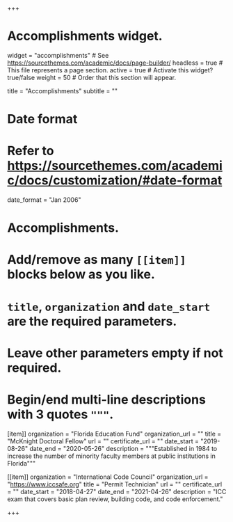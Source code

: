 +++
# Accomplishments widget.
widget = "accomplishments"  # See https://sourcethemes.com/academic/docs/page-builder/
headless = true  # This file represents a page section.
active = true  # Activate this widget? true/false
weight = 50  # Order that this section will appear.

title = "Accomplish&shy;ments"
subtitle = ""

# Date format
#   Refer to https://sourcethemes.com/academic/docs/customization/#date-format
date_format = "Jan 2006"

# Accomplishments.
#   Add/remove as many `[[item]]` blocks below as you like.
#   `title`, `organization` and `date_start` are the required parameters.
#   Leave other parameters empty if not required.
#   Begin/end multi-line descriptions with 3 quotes `"""`.

[item]]
  organization = "Florida Education Fund"
  organization_url = ""
  title = "McKnight Doctoral Fellow"
  url = ""
  certificate_url = ""
  date_start = "2019-08-26"
  date_end = "2020-05-26"
  description = """Established in 1984 to increase the number of minority faculty members at public institutions in Florida"""

[[item]]
  organization = "International Code Council"
  organization_url = "https://www.iccsafe.org"
  title = "Permit Technician"
  url = ""
  certificate_url = ""
  date_start = "2018-04-27"
  date_end = "2021-04-26"
  description = "ICC exam that covers basic plan review, building code, and code enforcement."

+++
